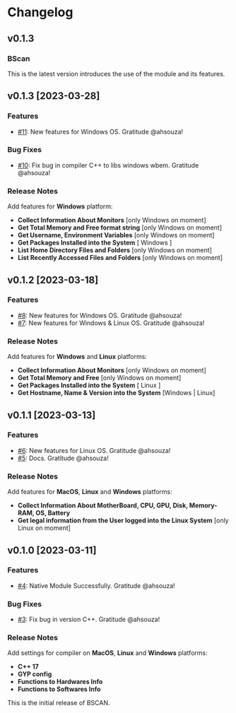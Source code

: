 <!-- markdownlint-disable MD024 -->

# Changelog

## v0.1.3

### BScan

This is the latest version introduces the use of the module and its features.

## v0.1.3 [2023-03-28]

### Features

- [#11](https://github.com/BarcaWebCloud/bscan/pull/11): New features for Windows OS. Gratitude @ahsouza!

### Bug Fixes
- [#10](https://github.com/BarcaWebCloud/bscan/pull/10): Fix bug in compiler C++ to libs windows wbem. Gratitude @ahsouza!

### Release Notes


Add features for  **Windows** platform:

- **Collect Information About Monitors** [only Windows on moment]
- **Get Total Memory and Free format string** [only Windows on moment]
- **Get Username, Environment Variables** [only Windows on moment]
- **Get Packages Installed into the System** [ Windows ]
- **List Home Directory Files and Folders** [only Windows on moment]
- **List Recently Accessed Files and Folders** [only Windows on moment]




## v0.1.2 [2023-03-18]

### Features

- [#8](https://github.com/BarcaWebCloud/bscan/pull/8): New features for Windows OS. Gratitude @ahsouza!
- [#7](https://github.com/BarcaWebCloud/bscan/pull/7): New features for Windows & Linux OS. Gratitude @ahsouza!


### Release Notes


Add features for  **Windows** and **Linux** platforms:

- **Collect Information About Monitors** [only Windows on moment]
- **Get Total Memory and Free** [only Windows on moment]
- **Get Packages Installed into the System** [ Linux ]
- **Get Hostname, Name & Version into the System** [Windows | Linux]


## v0.1.1 [2023-03-13]

### Features

- [#6](https://github.com/BarcaWebCloud/bscan/pull/6): New features for Linux OS. Gratitude @ahsouza!
- [#5](https://github.com/BarcaWebCloud/bscan/pull/5): Docs. Gratitude @ahsouza!

### Release Notes


Add features for  **MacOS**, **Linux** and **Windows** platforms:

- **Collect Information About MotherBoard, CPU, GPU, Disk, Memory-RAM, OS, Battery** 
- **Get legal information from the User logged into the Linux System** [only Linux on moment]


## v0.1.0 [2023-03-11]

### Features

- [#4](https://github.com/BarcaWebCloud/bscan/pull/4): Native Module Successfully. Gratitude @ahsouza!

### Bug Fixes

- [#3](https://github.com/BarcaWebCloud/bscan/pull/3): Fix bug in version C++. Gratitude @ahsouza!

### Release Notes


Add settings for compiler on **MacOS**, **Linux** and **Windows** platforms:

- **C++ 17** 
- **GYP config** 
- **Functions to Hardwares Info** 
- **Functions to Softwares Info** 

This is the initial release of BSCAN.
